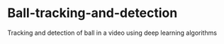 # Ball-tracking-and-detection
Tracking and detection of ball in a video using deep learning algorithms
